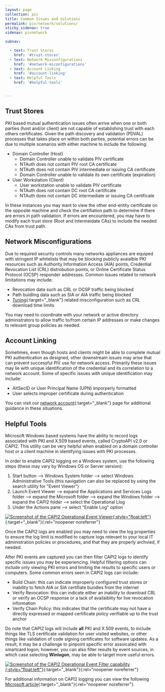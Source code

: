 ```yaml
---
layout: page
collection: piv
title: Common Issues and Solutions
permalink: piv/network/solutions/
sticky_sidenav: true
sidenav: pivnetwork

subnav:

  - text: Trust Stores
    href: '#trust-stores'
  - text: Network Misconfigurations
    href: '#network-miconfigurations'
  - text: Account Linking
    href: '#account-linking'
  - text: Helpful Tools
    href: '#helpful-tools'


---
```


## Trust Stores
PKI based mutual authentication issues often arrive when one or both parties (host and/or client) are not capable of establishing trust with each others certificates.  Given the path discovery and validation (PDVAL) processes that takes place on within both parties, potential errors can be due to multiple scenarios with either machine to include the following:

   - Domain Controller (Host)
      - Domain Controller unable to validate PIV certificate
      - NTAuth does not contain PIV root CA certificate
      - NTAuth does not contain PIV intermediate or issuing CA certificate
      - Domain Controller unable to validate its own certificate (expiration) 
   - User Workstation (Client)
      - User workstation unable to validate PIV certificate 
      - NTAuth does not contain DC root CA certificate
      - NTAuth does not contain DC intermediate or issuing CA certificate

In these instances you may want to view the other end-entity certificate on the opposite machine and check the certifiation path to determine if there are errors in path validation.  If errors are encountered, you may have to modify each trust store (Root and Intermeidate CAs) to include the needed CAs from trust path.

## Network Misconfigurations
Due to required security controls many networks appliances are equiped with stringent IP whitelists that may be blocking publicly avaialble PKI resources such as Authority Information Access (AIA) points, Credential Revocation List (CRL) distrobution points, or Online Certificate Status Protocol (OCSP) responder addresses.  Common issues related to network limitations may include:

   - Revocation data such as CRL or OCSP traffic being blocked
   - Path buidling data such as SIA or AIA traffic being blocked
   - [Tuning](/../tuning){:target="_blank"} related misconfiguration such as CRL download time limits

You may need to coordinate with your network or active directory administrators to allow traffic to/from certain IP addresses or make changes to relevant group policies as needed.

## Account Linking 
Sometimes, even though hosts and clients might be able to complete mutual PKI authentication as designed, other downstream issues may arise that can prevent successful PIV use for network access.  Primarily these issues may lie with unique identification of the credential and its correlation to a network account.  Some of specific issues with unique identification may include:

  - AltSecID or User Principal Name (UPN) imporperly formatted
  - User selects improper certificate during authentication

You can visit our [network account](/../account){:target="_blank"} page for additional guidance in these situations.

## Helpful Tools

Microsoft Windows based systems have the ability to record logs associated with PKI and X.509 based events, called CryptoAPI v2.0 or CAPI2.  This utility can be very helpful when enabled on a domain controller host or a client machine in identifying issues with PKI processes.  

In order to enable CAPI2 logging on a Windows system, use the following steps (these may vary by Windows OS or Server version):
  1. Start button --> Windows System folder --> select Windows Administrative Tools (this navigation can also be replaced by using the search utility for "Event Viewer")
  2. Launch Event Viewer --> expand the Applications and Services Logs folder --> expand the Microsoft folder --> expand the Windows folder --> expand the CAPI2 folder --> select the Operational Llog
  3. Under the Actions pane --> select "Enable Log" option

[![Screenshot of the CAPI2 Operational Event Viewer]({{site.baseurl}}/assets/piv/CAPI2_logging.png){:style="float:left"}]({{site.baseurl}}/assets/piv/CAPI2_logging.png){:target="_blank"}{:rel="noopener noreferrer"}

Once the CAPI2 logs are enabled you may need to view the log properties to ensure the log limit is modified to capture logs relevant to your local IT administration policies or procedures, and that they are properly archvied, if needed.

After PKI events are captured you can then filter CAPI2 logs to identify specific issues you may be experiencing.  Helpful filtering options can include only viewing PKI errors and limiting the results to specific users or computers.  Some common errors seen in CAPI2 logs can include:
  - Build Chain: this can indicate improperly configured trust stores or inability to fetch AIA or SIA certifiate bundles from the internet
  - Verify Revocation: this can indicate either an inability to download CRL or verify an OCSP response or a lack of availaiblity for live revocation information
  - Verify Chain Policy: this indicates that the certificate may not have a directly expressed or mapped certificate policy verifiable up to the trust anchor

Do note that CAPI2 logs will include **all** PKI and X.509 events, to include things like TLS certificate validation for user visited websites, or other things like validation of code signing certificates for software updates.  As a result, it may be a challenge to pinpoint specific error assoicated with smartcard logon; however, you can also filter results by event sources, in which case selecting **Winlogon**, may be able to target more useful errors.

[![Screenshot of the CAPI2 Operational Event Filter capability]({{site.baseurl}}/assets/piv/CAPI2_log_filtering.png){:style="float:left"}]({{site.baseurl}}/assets/piv/CAPI2_log_filtering.png){:target="_blank"}{:rel="noopener noreferrer"}

For additional information on CAPI2 logging you can view the following [Microsoft article](https://docs.microsoft.com/en-us/previous-versions/windows/it-pro/windows-vista/cc749296(v=ws.10)?redirectedfrom=MSDN){:target="_blank"}{:rel="noopener noreferrer"}.
